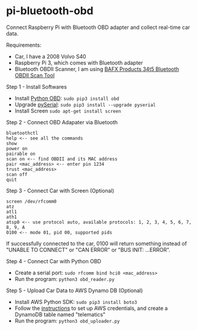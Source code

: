 # pi-bluetooth-obd
Connect Raspberry Pi with Bluetooth OBD adapter and collect real-time car data. 

Requirements:
* Car, I have a 2008 Volvo S40
* Raspberry Pi 3, which comes with Bluetooth adapter
* Bluetooth OBDII Scanner, I am using [BAFX Products 34t5 Bluetooth OBDII Scan Tool](https://www.amazon.com/gp/product/B005NLQAHS)

Step 1 - Install Softwares
* Install [Python OBD](http://python-obd.readthedocs.io/en/latest/): ```sudo pip3 install obd```
* Upgrade [pySerial](https://pythonhosted.org/pyserial/): ```sudo pip3 install --upgrade pyserial```
* Install Screen ```sudo apt-get install screen```

Step 2 - Connect OBD Adapater via Bluetooth
```
bluetoothctl
help <-- see all the commands
show
power on
pairable on
scan on <-- find OBDII and its MAC address
pair <mac_address> <-- enter pin 1234
trust <mac_address>
scan off
quit
```

Step 3 - Connect Car with Screen (Optional)
```
screen /dev/rfcomm0
atz
atl1
ath1
atsp0 <-- use protocol auto, available protocols: 1, 2, 3, 4, 5, 6, 7, 8, 9, A
0100 <-- mode 01, pid 00, supported pids
```
If successfully connected to the car, 0100 will return something instead of "UNABLE TO CONNECT" or "CAN ERROR" or "BUS INIT: ...ERROR".

Step 4 - Connect Car with Python OBD
* Create a serial port: ```sudo rfcomm bind hci0 <mac_address>```
* Run the program: ```python3 obd_reader.py```

Step 5 - Upload Car Data to AWS Dynamo DB (Optional)
* Install AWS Python SDK: ```sudo pip3 install boto3```
* Follow the [instructions](http://boto3.readthedocs.io/en/latest/guide/quickstart.html) to set up AWS credentials, and create a DynamoDB table named "telematics"
* Run the program: ```python3 obd_uploader.py```
